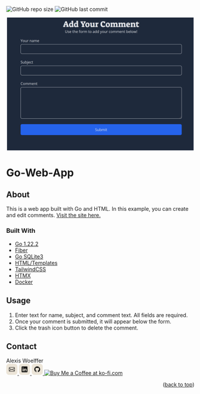 <a id="readme-top"></a>
![GitHub repo size](https://img.shields.io/github/repo-size/awoelf/go-web-app)
![GitHub last commit](https://img.shields.io/github/last-commit/awoelf/go-web-app)

<div align='center'>
  <a href='https://go-web-app-q9ez.onrender.com'>
    <img src='./images/comment.png' width='500' style='margin:auto'/>
  </a> 
</div>

# Go-Web-App

## About

This is a web app built with Go and HTML. In this example, you can create and edit comments. [Visit the site here.](https://go-web-app-q9ez.onrender.com)

### Built With

- [Go 1.22.2](https://go.dev/)
- [Fiber](https://docs.gofiber.io/)
- [Go SQLite3](https://github.com/mattn/go-sqlite3)
- [HTML/Templates](https://pkg.go.dev/html/template)
- [TailwindCSS](https://tailwindcss.com/)
- [HTMX](https://htmx.org/)
- [Docker](https://www.docker.com/)


## Usage

1. Enter text for name, subject, and comment text. All fields are required.
2. Once your comment is submitted, it will appear below the form.
3. Click the trash icon button to delete the comment.


## Contact

Alexis Woelffer
<br>
<a href='mailto:awoelf@outlook.com'>
<img src='./images/email.svg' width='30'/>
</a>
<a href='https://linkedin.com/in/alexis-w-dev'>
<img src='./images/linkedin.svg' width='30'/>
</a>
<a href='https://github.com/awoelf'>
<img src='./images/github.svg' width='30'/>
</a>
<a href='https://ko-fi.com/P5P5MUGSA' target='_blank'><img height='36' style='border:0px;height:30px;' src='https://storage.ko-fi.com/cdn/kofi2.png?v=3' border='0' alt='Buy Me a Coffee at ko-fi.com' /></a>

<p align="right">(<a href="#readme-top">back to top</a>)</p>

